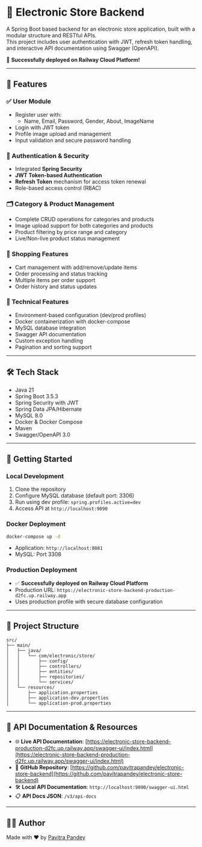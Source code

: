 # 🛒 Electronic Store Backend
A Spring Boot based backend for an electronic store application, built with a modular structure and RESTful APIs.  
This project includes user authentication with JWT, refresh token handling, and interactive API documentation using Swagger (OpenAPI).

🚀 **Successfully deployed on Railway Cloud Platform!**

---
## 🚀 Features
### ✅ User Module
- Register user with:
  - Name, Email, Password, Gender, About, ImageName
- Login with JWT token
- Profile image upload and management
- Input validation and secure password handling
### 🔐 Authentication & Security
- Integrated **Spring Security**
- **JWT Token-based Authentication**
- **Refresh Token** mechanism for access token renewal
- Role-based access control (RBAC)
### 🗂️ Category & Product Management
- Complete CRUD operations for categories and products
- Image upload support for both categories and products
- Product filtering by price range and category
- Live/Non-live product status management
### 🛒 Shopping Features
- Cart management with add/remove/update items
- Order processing and status tracking
- Multiple items per order support
- Order history and status updates
### 🔧 Technical Features
- Environment-based configuration (dev/prod profiles)
- Docker containerization with docker-compose
- MySQL database integration
- Swagger API documentation
- Custom exception handling
- Pagination and sorting support
---
## 🛠️ Tech Stack
- Java 21
- Spring Boot 3.5.3
- Spring Security with JWT
- Spring Data JPA/Hibernate
- MySQL 8.0
- Docker & Docker Compose
- Maven
- Swagger/OpenAPI 3.0
---
## 🚀 Getting Started
### Local Development
1. Clone the repository
2. Configure MySQL database (default port: 3306)
3. Run using dev profile: `spring.profiles.active=dev`
4. Access API at `http://localhost:9090`
### Docker Deployment
```bash
docker-compose up -d
```
- Application: `http://localhost:8081`
- MySQL: Port 3308
### Production Deployment
- ✅ **Successfully deployed on Railway Cloud Platform**
- Production URL: `https://electronic-store-backend-production-d2fc.up.railway.app`
- Uses production profile with secure database configuration
---
## 📁 Project Structure
```
src/
├── main/
│   ├── java/
│   │   └── com/electronic/store/
│   │       ├── config/
│   │       ├── controllers/
│   │       ├── entities/
│   │       ├── repositories/
│   │       └── services/
│   └── resources/
│       ├── application.properties
│       ├── application-dev.properties
│       └── application-prod.properties
```
---
## 🔗 API Documentation & Resources
- 🌐 **Live API Documentation**: [https://electronic-store-backend-production-d2fc.up.railway.app/swagger-ui/index.html](https://electronic-store-backend-production-d2fc.up.railway.app/swagger-ui/index.html)
- 📖 **GitHub Repository**: [https://github.com/pavitrapandey/electronic-store-backend](https://github.com/pavitrapandey/electronic-store-backend)
- 🛠️ **Local API Documentation**: `http://localhost:9090/swagger-ui.html`
- 📋 **API Docs JSON**: `/v3/api-docs`
---
## 👨‍💻 Author
Made with ❤️ by [Pavitra Pandey](https://github.com/pavitrapandey)
